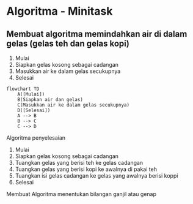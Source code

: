 # Algoritma - Minitask
## Membuat algoritma memindahkan air di dalam gelas (gelas teh dan gelas kopi)

1. Mulai
2. Siapkan gelas kosong sebagai cadangan 
3. Masukkan air ke dalam gelas secukupnya
4. Selesai

```mermaid
flowchart TD
    A([Mulai])
    B(Siapkan air dan gelas)
    C(Masukkan air ke dalam gelas secukupnya)
    D([Selesai])
    A --> B
    B --> C
    C --> D
```

Algoritma penyelesaian
1. Mulai
2. Siapkan gelas kosong sebagai cadangan
3. Tuangkan gelas yang berisi teh ke gelas cadangan
5. Tuangkan gelas yang berisi kopi ke awalnya di pakai teh
6. Tuangkan isi gelas cadangan ke gelas yang awalnya berisi koppi
7. Selesai

Membuat Algoritma menentukan bilangan ganjil atau genap
